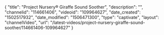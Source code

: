 {
    "title": "Project Nursery&reg; Giraffe Sound Soother",
    "description": "",
    "channelid": "114661406",
    "videoid": "109964627",
    "date_created": "1502517932",
    "date_modified": "1506471300",
    "type": "captivate",
    "layout": "channelVideo",
    "url": "\/latest-videos\/project-nursery-giraffe-sound-soother\/114661406-109964627"
}